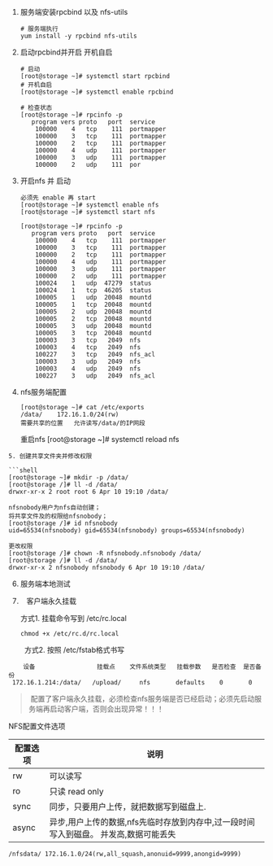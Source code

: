1. 服务端安装rpcbind 以及 nfs-utils
   
   ```shell
   # 服务端执行
   yum install -y rpcbind nfs-utils
   ```

2. 启动rpcbind并开启 开机自启
   
   ```shell
   # 启动
   [root@storage ~]# systemctl start rpcbind
   # 开机自启
   [root@storage ~]# systemctl enable rpcbind
   
   # 检查状态
   [root@storage ~]# rpcinfo -p
      program vers proto   port  service
       100000    4   tcp    111  portmapper
       100000    3   tcp    111  portmapper
       100000    2   tcp    111  portmapper
       100000    4   udp    111  portmapper
       100000    3   udp    111  portmapper
       100000    2   udp    111  por
   ```

3. 开启nfs 并 启动
   
   ```shell
   必须先 enable 再 start
   [root@storage ~]# systemctl enable nfs
   [root@storage ~]# systemctl start nfs
   
   [root@storage ~]# rpcinfo -p
      program vers proto   port  service
       100000    4   tcp    111  portmapper
       100000    3   tcp    111  portmapper
       100000    2   tcp    111  portmapper
       100000    4   udp    111  portmapper
       100000    3   udp    111  portmapper
       100000    2   udp    111  portmapper
       100024    1   udp  47279  status
       100024    1   tcp  46205  status
       100005    1   udp  20048  mountd
       100005    1   tcp  20048  mountd
       100005    2   udp  20048  mountd
       100005    2   tcp  20048  mountd
       100005    3   udp  20048  mountd
       100005    3   tcp  20048  mountd
       100003    3   tcp   2049  nfs
       100003    4   tcp   2049  nfs
       100227    3   tcp   2049  nfs_acl
       100003    3   udp   2049  nfs
       100003    4   udp   2049  nfs
       100227    3   udp   2049  nfs_acl
   ```

4. nfs服务端配置
   
   ```shell
   [root@storage ~]# cat /etc/exports
   /data/    172.16.1.0/24(rw)
   需要共享的位置   允许读写/data/的IP网段
   ```
   
   重启nfs
   [root@storage ~]# systemctl reload nfs

```
5. 创建共享文件夹并修改权限

```shell
[root@storage ~]# mkdir -p /data/
[root@storage /]# ll -d /data/
drwxr-xr-x 2 root root 6 Apr 10 19:10 /data/

nfsnobody用户为nfs自动创建；
将共享文件及的权限给nfsnobody；
[root@storage /]# id nfsnobody
uid=65534(nfsnobody) gid=65534(nfsnobody) groups=65534(nfsnobody)

更改权限
[root@storage /]# chown -R nfsnobody.nfsnobody /data/
[root@storage /]# ll -d /data/
drwxr-xr-x 2 nfsnobody nfsnobody 6 Apr 10 19:10 /data/
```

6. 服务端本地测试

7.    客户端永久挂载
   
   方式1.  挂载命令写到 /etc/rc.local
   
   ```shell
   chmod +x /etc/rc.d/rc.local
   ```

        方式2. 按照 /etc/fstab格式书写

        设备                 挂载点    文件系统类型   挂载参数   是否检查  是否备份
     172.16.1.214:/data/   /upload/     nfs       defaults    0       0

>  配置了客户端永久挂载，必须检查nfs服务端是否已经启动；必须先启动服务端再启动客户端，否则会出现异常！！！

NFS配置文件选项

| 配置选项  | 说明                                             |
| ----- | ---------------------------------------------- |
| rw    | 可以读写                                           |
| ro    | 只读 read only                                   |
| sync  | 同步，只要用户上传，就把数据写到磁盘上.                           |
| async | 异步,用户上传的数据,nfs先临时存放到内存中,过一段时间写入到磁盘。 并发高,数据可能丢失 |

```shell
/nfsdata/ 172.16.1.0/24(rw,all_squash,anonuid=9999,anongid=9999)
```


